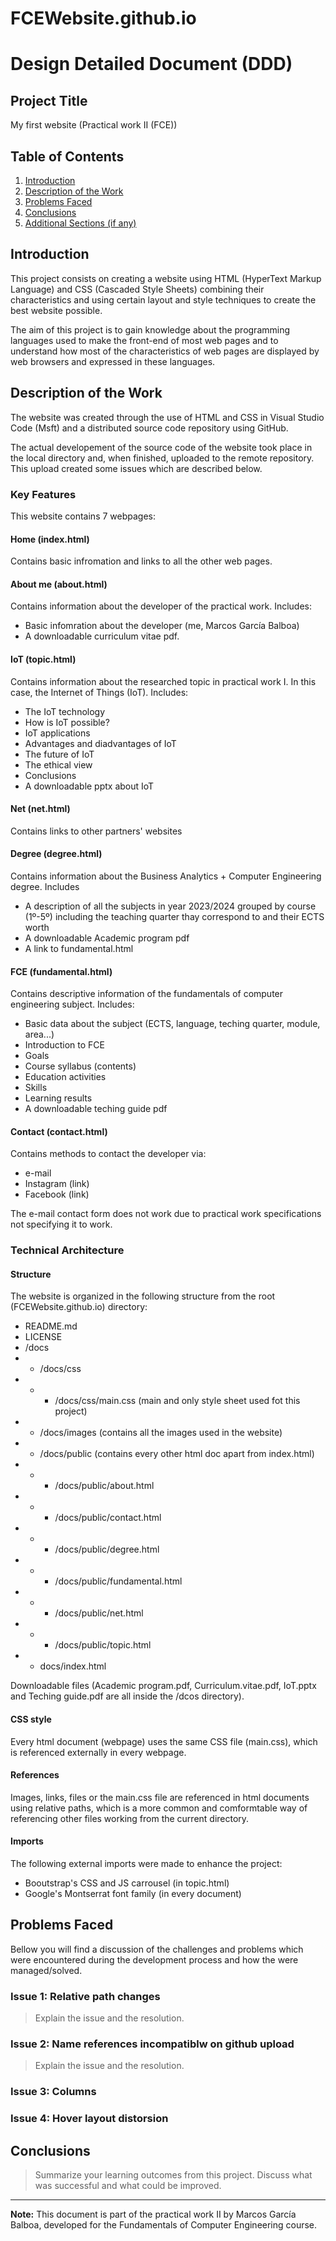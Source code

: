 # FCEWebsite.github.io

# Design Detailed Document (DDD)

## Project Title
My first website (Practical work II (FCE))

## Table of Contents
1. [Introduction](#introduction)
2. [Description of the Work](#description-of-the-work)
3. [Problems Faced](#problems-faced)
4. [Conclusions](#conclusions)
5. [Additional Sections (if any)](#additional-sections)

## Introduction
This project consists on creating a website using HTML (HyperText Markup Language) and CSS (Cascaded Style Sheets) combining their characteristics and using certain layout and style techniques to create the best website possible.

The aim of this project is to gain knowledge about the programming languages used to make the front-end of most web pages and to understand how most of the characteristics of web pages are displayed by web browsers and expressed in these languages.

## Description of the Work
The website was created through the use of HTML and CSS in Visual Studio Code (Msft) and a distributed source code repository using GitHub.

The actual developement of the source code of the website took place in the local directory and, when finished, uploaded to the remote repository. This upload created some issues which are described below.

### Key Features
This website contains 7 webpages:

#### Home (index.html)
Contains basic infromation and links to all the other web pages.

#### About me (about.html)

Contains information about the developer of the practical work. Includes:

- Basic infomration about the developer (me, Marcos García Balboa)
- A downloadable curriculum vitae pdf.

#### IoT (topic.html)
Contains information about the researched topic in practical work I. In this case, the Internet of Things (IoT). Includes:

- The IoT technology
- How is IoT possible?
- IoT applications
- Advantages and diadvantages of IoT
- The future of IoT
- The ethical view
- Conclusions
- A downloadable pptx about IoT

#### Net (net.html)
Contains links to other partners' websites

#### Degree (degree.html)
Contains information about the Business Analytics + Computer Engineering degree. Includes

- A description of all the subjects in year 2023/2024 grouped by course (1º-5º) including the teaching quarter thay correspond to and their ECTS worth
- A downloadable Academic program pdf
- A link to fundamental.html

#### FCE (fundamental.html)
Contains descriptive information of the fundamentals of computer engineering subject. Includes:

- Basic data about the subject (ECTS, language, teching quarter, module, area...)
- Introduction to FCE
- Goals
- Course syllabus (contents)
- Education activities
- Skills
- Learning results
- A downloadable teching guide pdf

#### Contact (contact.html)
Contains methods to contact the developer via:

- e-mail
- Instagram (link)
- Facebook (link)

The e-mail contact form does not work due to practical work specifications not specifying it to work.

### Technical Architecture

#### Structure
The website is organized in the following structure from the root (FCEWebsite.github.io) directory:

- README.md
- LICENSE
- /docs
- - /docs/css
- - - /docs/css/main.css (main and only style sheet used fot this project)
- - /docs/images (contains all the images used in the website)
- - /docs/public (contains every other html doc apart from index.html)
- - - /docs/public/about.html
- - - /docs/public/contact.html
- - - /docs/public/degree.html
- - - /docs/public/fundamental.html
- - - /docs/public/net.html
- - - /docs/public/topic.html
- - docs/index.html

Downloadable files (Academic program.pdf, Curriculum.vitae.pdf, IoT.pptx and Teching guide.pdf are all inside the /dcos directory).

#### CSS style
Every html document (webpage) uses the same CSS file (main.css), which is referenced externally in every webpage.

#### References
Images, links, files or the main.css file are referenced in html documents using relative paths, which is a more common and comformtable way of referencing other files working from the current directory.

#### Imports
The following external imports were made to enhance the project:

- Booutstrap's CSS and JS carrousel (in topic.html)
- Google's Montserrat font family (in every document)

## Problems Faced
Bellow you will find a discussion of the challenges and problems which were encountered during the development process and how the were managed/solved.

### Issue 1: Relative path changes
> Explain the issue and the resolution.

### Issue 2: Name references incompatiblw on github upload
> Explain the issue and the resolution.

### Issue 3: Columns

### Issue 4: Hover layout distorsion

## Conclusions
> Summarize your learning outcomes from this project. Discuss what was successful and what could be improved.

---
**Note:** This document is part of the practical work II by Marcos García Balboa, developed for the Fundamentals of Computer Engineering course.
